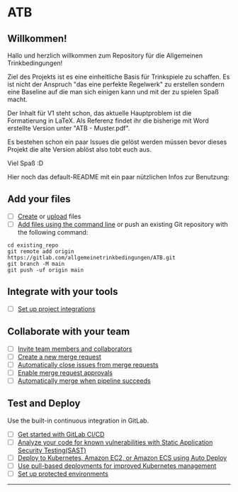 # ATB



## Willkommen!

Hallo und herzlich willkommen zum Repository für die Allgemeinen Trinkbedingungen!

Ziel des Projekts ist es eine einheitliche Basis für Trinkspiele zu schaffen.
Es ist nicht der Anspruch "das eine perfekte Regelwerk" zu erstellen sondern eine Baseline auf die man sich einigen kann und mit der zu spielen Spaß macht.

Der Inhalt für V1 steht schon, das aktuelle Hauptproblem ist die Formatierung in LaTeX.
Als Referenz findet ihr die bisherige mit Word erstellte Version unter "ATB - Muster.pdf".

Es bestehen schon ein paar Issues die gelöst werden müssen bevor dieses Projekt die alte Version ablöst also tobt euch aus.

Viel Spaß :D


Hier noch das default-README mit ein paar nützlichen Infos zur Benutzung:

## Add your files

- [ ] [Create](https://docs.gitlab.com/ee/user/project/repository/web_editor.html#create-a-file) or [upload](https://docs.gitlab.com/ee/user/project/repository/web_editor.html#upload-a-file) files
- [ ] [Add files using the command line](https://docs.gitlab.com/ee/gitlab-basics/add-file.html#add-a-file-using-the-command-line) or push an existing Git repository with the following command:

```
cd existing_repo
git remote add origin https://gitlab.com/allgemeinetrinkbedingungen/ATB.git
git branch -M main
git push -uf origin main
```

## Integrate with your tools

- [ ] [Set up project integrations](https://gitlab.com/allgemeinetrinkbedingungen/ATB/-/settings/integrations)

## Collaborate with your team

- [ ] [Invite team members and collaborators](https://docs.gitlab.com/ee/user/project/members/)
- [ ] [Create a new merge request](https://docs.gitlab.com/ee/user/project/merge_requests/creating_merge_requests.html)
- [ ] [Automatically close issues from merge requests](https://docs.gitlab.com/ee/user/project/issues/managing_issues.html#closing-issues-automatically)
- [ ] [Enable merge request approvals](https://docs.gitlab.com/ee/user/project/merge_requests/approvals/)
- [ ] [Automatically merge when pipeline succeeds](https://docs.gitlab.com/ee/user/project/merge_requests/merge_when_pipeline_succeeds.html)

## Test and Deploy

Use the built-in continuous integration in GitLab.

- [ ] [Get started with GitLab CI/CD](https://docs.gitlab.com/ee/ci/quick_start/index.html)
- [ ] [Analyze your code for known vulnerabilities with Static Application Security Testing(SAST)](https://docs.gitlab.com/ee/user/application_security/sast/)
- [ ] [Deploy to Kubernetes, Amazon EC2, or Amazon ECS using Auto Deploy](https://docs.gitlab.com/ee/topics/autodevops/requirements.html)
- [ ] [Use pull-based deployments for improved Kubernetes management](https://docs.gitlab.com/ee/user/clusters/agent/)
- [ ] [Set up protected environments](https://docs.gitlab.com/ee/ci/environments/protected_environments.html)

***